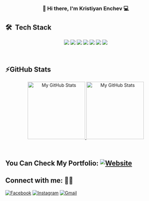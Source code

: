 ### <div style="text-align: center"> 👋 Hi there, I'm Kristiyan Enchev 💻 </div>
 
## 🛠 &nbsp;Tech Stack

<p align='center'>
  <img src="https://img.shields.io/badge/C Sharp-239120?style=for-the-badge&logo=c-sharp&logoColor=white">
  <img src="https://img.shields.io/badge/.NET-5C2D91?style=for-the-badge&logo=.net&logoColor=white">
  <img src="https://img.shields.io/badge/ASP.NET Core-1572F1?style=for-the-badge&logo=asp.net&logoColor=white">
  <img src="https://img.shields.io/badge/Microsoft SQL Server-CC2927?style=for-the-badge&logo=microsoft-sql-server&logoColor=white">
  <img src="https://img.shields.io/badge/JavaScript-F7DF1E?style=for-the-badge&logo=javascript&logoColor=black">
  <img src="https://img.shields.io/badge/HTML5-E34F26?style=for-the-badge&logo=html5&logoColor=white">
  <img src="https://img.shields.io/badge/CSS3-1572B6?style=for-the-badge&logo=css3&logoColor=white">
</p>

<br>


## ⚡GitHub Stats

<a href="https://github.com/KristiyanEnchev">
 <p style="text-align: center">
  <img height="180em" alt="My GitHub Stats" src="https://github-readme-stats.vercel.app/api?username=KristiyanEnchev&show_icons=true&hide_border=true&count_private=true&include_all_commits=true&theme=tokyonight" />

  <img height="180em" alt="My GitHub Stats" src="https://github-readme-stats.vercel.app/api/top-langs/?username=KristiyanEnchev&langs_count=6&layout=compact&hide=Batchfile&hide_border=true&count_private=true&include_all_commits=true&theme=tokyonight" />
</p>
</a>
<br>

## You Can Check My Portfolio: [![Website](https://img.shields.io/badge/website-up-green)](https://kristiyan-enchev-website.web.app)

## Connect with me:  🤝🏻

[![Facebook](https://img.shields.io/badge/kristiyan.enchev-%231877F2.svg?style=for-the-badge&logo=Facebook&logoColor=white)](https://www.facebook.com/kristiqn.enchev.5/) [![Instagram](https://img.shields.io/badge/kristiyan-%23E4405F.svg?style=for-the-badge&logo=Instagram&logoColor=white)](https://www.instagram.com/kristiyan_e/)
[![Gmail](https://img.shields.io/badge/Gmail-D14836?style=for-the-badge&logo=gmail&logoColor=white)](mailto:kristiqnenchevv@gmail.com)
